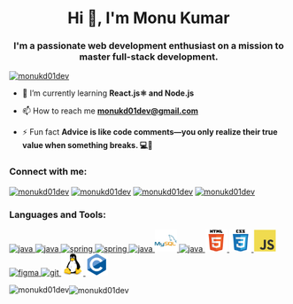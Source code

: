 <h1 align="center">Hi 👋, I'm Monu Kumar</h1>
<h3 align="center">I'm a passionate web development enthusiast on a mission to master full-stack development.</h3>

<p align="left"> <a href="https://twitter.com/monukd01dev" target="blank"><img src="https://img.shields.io/twitter/follow/monukd01dev?logo=twitter&style=for-the-badge" alt="monukd01dev" /></a> </p>

- 🌱 I’m currently learning **React.js⚛ and Node.js**

- 📫 How to reach me **monukd01dev@gmail.com**

- ⚡ Fun fact  **Advice is like code comments—you only realize their true value when something breaks. 💻🔧**

<h3 align="left">Connect with me:</h3>
<p align="left">
<a href="https://twitter.com/monukd01dev" target="blank"><img align="center" src="https://raw.githubusercontent.com/rahuldkjain/github-profile-readme-generator/master/src/images/icons/Social/twitter.svg" alt="monukd01dev" height="30" width="40" /></a>
<a href="https://linkedin.com/in/monukd01dev" target="blank"><img align="center" src="https://raw.githubusercontent.com/rahuldkjain/github-profile-readme-generator/master/src/images/icons/Social/linked-in-alt.svg" alt="monukd01dev" height="30" width="40" /></a>
<a href="https://stackoverflow.com/users/22429918/monukd01dev" target="blank"><img align="center" src="https://raw.githubusercontent.com/rahuldkjain/github-profile-readme-generator/master/src/images/icons/Social/stack-overflow.svg" alt="monukd01dev" height="30" width="40" /></a>
<a href="https://instagram.com/monukd01dev" target="blank"><img align="center" src="https://raw.githubusercontent.com/rahuldkjain/github-profile-readme-generator/master/src/images/icons/Social/instagram.svg" alt="monukd01dev" height="30" width="40" /></a>
</p>

<h3 align="left">Languages and Tools:</h3>
<p align="left"> 
<a href="https://github.com/monukd01dev" target="_blank" rel="noreferrer"> <img src="https://svgshare.com/i/yVQ.svg" alt="java" width="60" height="60"/> </a>
<a href="https://github.com/monukd01dev/JSP" target="_blank" rel="noreferrer"> <img src="https://img.icons8.com/?size=256&id=jYptskVH8m0Z&format=png" alt="java" width="40" height="40"/> </a> 
<a href="#" target="_blank" rel="noreferrer"> <img src="https://www.vectorlogo.zone/logos/springio/springio-icon.svg" alt="spring" width="40" height="40"/> </a> 
<a href="#" target="_blank" rel="noreferrer"> <img src="https://svgshare.com/i/yTL.svg" alt="spring" width="40" height="40"/> </a> 
<a href="https://github.com/monukd01dev" target="_blank" rel="noreferrer"> <img src="https://svgshare.com/i/yVR.svg" alt="java" width="40" height="40"/> </a> 
<a href="#" target="_blank" rel="noreferrer"> <img src="https://raw.githubusercontent.com/devicons/devicon/master/icons/mysql/mysql-original-wordmark.svg" alt="mysql" width="40" height="40"/> </a>
<a href="https://github.com/monukd01dev" target="_blank" rel="noreferrer"> <img src="https://svgshare.com/i/yV5.svg" alt="java" width="40" height="40"/> </a> 
<a href="https://github.com/monukd01dev/MERN/tree/master/HTML" target="_blank" rel="noreferrer"> <img src="https://raw.githubusercontent.com/devicons/devicon/master/icons/html5/html5-original-wordmark.svg" alt="html5" width="40" height="40"/> </a> 
<a href="https://github.com/monukd01dev/MERN/tree/master/CSS" target="_blank" rel="noreferrer"> <img src="https://raw.githubusercontent.com/devicons/devicon/master/icons/css3/css3-original-wordmark.svg" alt="css3" width="40" height="40"/> </a> 
<a href="https://github.com/monukd01dev/JavaScriptTutorials" target="_blank" rel="noreferrer"> <img src="https://raw.githubusercontent.com/devicons/devicon/master/icons/javascript/javascript-original.svg" alt="javascript" width="40" height="40"/> </a> 
<a href="#" target="_blank" rel="noreferrer"> <img src="https://www.vectorlogo.zone/logos/figma/figma-icon.svg" alt="figma" width="40" height="40"/> </a> 
<a href="#" target="_blank" rel="noreferrer"> <img src="https://www.vectorlogo.zone/logos/git-scm/git-scm-icon.svg" alt="git" width="40" height="40"/> </a> 
<a href="#" target="_blank" rel="noreferrer"> <img src="https://raw.githubusercontent.com/devicons/devicon/master/icons/linux/linux-original.svg" alt="linux" width="40" height="40"/> </a> 
<a href="#" target="_blank" rel="noreferrer"> <img src="https://raw.githubusercontent.com/devicons/devicon/master/icons/c/c-original.svg" alt="c" width="40" height="40"/> </a> 
</p>

<p><img align="left" src="https://github-readme-stats.vercel.app/api/top-langs?username=monukd01dev&show_icons=true&locale=en&layout=compact" alt="monukd01dev" /></p>

<p><img align="center" src="https://github-readme-streak-stats.herokuapp.com/?user=monukd01dev&" alt="monukd01dev" /></p>
